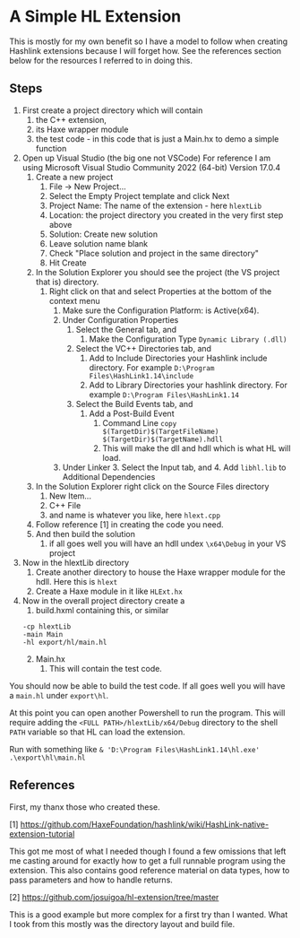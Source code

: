 # A Simple HL Extension

This is mostly for my own benefit so I have a model to follow when creating Hashlink extensions because I will forget how.
See the references section below for the resources I referred to in doing this.

## Steps

   1. First create a project directory which will contain
      1. the C++ extension,
      2. its Haxe wrapper module
      3. the test code - in this code that is just a Main.hx to demo a simple function
   2. Open up Visual Studio (the big one not VSCode) 
        For reference I am using Microsoft Visual Studio Community 2022 (64-bit) Version 17.0.4
      1. Create a new project
         1. File -> New Project...
         2. Select the Empty Project template and click Next
         3. Project Name: The name of the extension - here `hlextLib`
         4. Location: the project directory you created in the very first step above
         5. Solution: Create new solution
         6. Leave solution name blank
         7. Check "Place solution and project in the same directory"
         8. Hit Create
      2. In the Solution Explorer you should see the project (the VS project that is) directory.
         1. Right click on that and select Properties at the bottom of the context menu
            1. Make sure the Configuration Platform: is Active(x64).
            2. Under Configuration Properties
               1. Select the General tab, and
                  1. Make the Configuration Type `Dynamic Library (.dll)`
               2. Select the VC++ Directories tab, and
                  1. Add to Include Directories your Hashlink include directory. For example `D:\Program Files\HashLink1.14\include`
                  2. Add to Library Directories your hashlink directory. For example `D:\Program Files\HashLink1.14`
               4. Select the Build Events tab, and
                  1. Add a Post-Build Event
                     1. Command Line `copy $(TargetDir)$(TargetFileName)  $(TargetDir)$(TargetName).hdll `
                     2. This will make the dll and hdll which is what HL will load.
            3. Under Linker
               3. Select the Input tab, and
               4. Add `libhl.lib` to Additional Dependencies
      3. In the Solution Explorer right click on the Source Files directory
         1. New Item...
         2. C++ File
         3. and name is whatever you like, here `hlext.cpp`
      4. Follow reference [1] in creating the code you need.
      5. And then build the solution
         1. if all goes well you will have an hdll undex `\x64\Debug` in your VS project
   3. Now in the hlextLib directory
      1. Create another directory to house the Haxe wrapper module for the hdll. Here this is `hlext`
      2. Create a Haxe module in it like `HLExt.hx`
   4. Now in the overall project directory create a
      1. build.hxml containing this, or similar
        ```
        -cp hlextLib
        -main Main
        -hl export/hl/main.hl
        ```
      2. Main.hx
         1. This will contain the test code.
   
You should now be able to build the test code. If all goes well you will have a `main.hl`  under `export\hl`.

At this point you can open another Powershell to run the program. This will require adding the `<FULL PATH>/hlextLib/x64/Debug` directory to the shell `PATH` variable so that HL can load the extension.

Run with something like `& 'D:\Program Files\HashLink1.14\hl.exe' .\export\hl\main.hl`


## References

First, my thanx those who created these.

[1] https://github.com/HaxeFoundation/hashlink/wiki/HashLink-native-extension-tutorial

   This got me most of what I needed though I found a few omissions that left me casting around for exactly how to get a full runnable program using the extension. This also contains good reference material on data types, how to pass parameters and how to handle returns.

[2] https://github.com/josuigoa/hl-extension/tree/master

   This is a good example but more complex for a first try than I wanted. What I took from this mostly was the directory layout and build file.